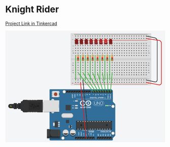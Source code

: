 # Knight Rider

[Project Link in Tinkercad](https://www.tinkercad.com/things/jNqqrfTp9KZ)

![Knight Rider](https://github.com/AbdullahBelikirik/Arduino/blob/main/Knight_Rider/Simulation_Photos/Knight_Rider.png)

